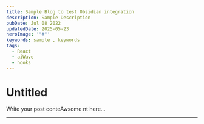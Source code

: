 ```yaml
---
title: Sample Blog to test Obsidian integration
description: Sample Description
pubDate: Jul 08 2022
updatedDate: 2025-05-23
heroImage: '"#"'
keywords: sample , keywords
tags:
  - React
  - aiWave
  - hooks
---
```


# Untitled

Write your post conteAwsome   nt here…

****